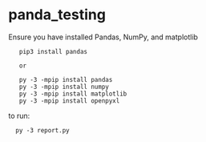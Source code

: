 # panda_testing

Ensure you have installed Pandas, NumPy, and matplotlib

```
   pip3 install pandas

   or

   py -3 -mpip install pandas
   py -3 -mpip install numpy
   py -3 -mpip install matplotlib
   py -3 -mpip install openpyxl
```

to run:

```
  py -3 report.py
```
